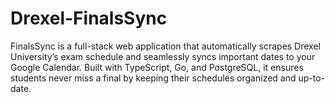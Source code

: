 # Drexel-FinalsSync
FinalsSync is a full-stack web application that automatically scrapes Drexel University’s exam schedule and seamlessly syncs important dates to your Google Calendar. Built with TypeScript, Go, and PostgreSQL, it ensures students never miss a final by keeping their schedules organized and up-to-date.
